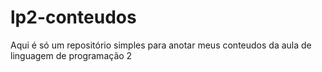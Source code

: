 # lp2-conteudos

Aqui é só um repositório simples para anotar meus conteudos da aula de linguagem de programação 2
